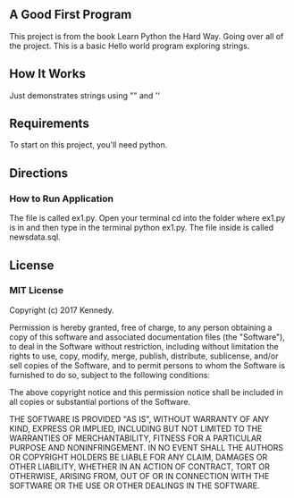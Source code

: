 ## A Good First Program

This project is from the book Learn Python the Hard Way. Going over all of the
project. This is a basic Hello world program exploring strings.

## How It Works

Just demonstrates strings using "" and ''

## Requirements

To start on this project, you'll need python.


## Directions

### How to Run Application

The file is called ex1.py. Open your terminal cd into the folder where ex1.py is in and then
type in the terminal python ex1.py.
The file inside is called newsdata.sql.

## License

### MIT License

Copyright (c) 2017 Kennedy.

Permission is hereby granted, free of charge, to any person obtaining a copy
of this software and associated documentation files (the "Software"), to deal
in the Software without restriction, including without limitation the rights
to use, copy, modify, merge, publish, distribute, sublicense, and/or sell
copies of the Software, and to permit persons to whom the Software is
furnished to do so, subject to the following conditions:

The above copyright notice and this permission notice shall be included in all
copies or substantial portions of the Software.

THE SOFTWARE IS PROVIDED "AS IS", WITHOUT WARRANTY OF ANY KIND, EXPRESS OR
IMPLIED, INCLUDING BUT NOT LIMITED TO THE WARRANTIES OF MERCHANTABILITY,
FITNESS FOR A PARTICULAR PURPOSE AND NONINFRINGEMENT. IN NO EVENT SHALL THE
AUTHORS OR COPYRIGHT HOLDERS BE LIABLE FOR ANY CLAIM, DAMAGES OR OTHER
LIABILITY, WHETHER IN AN ACTION OF CONTRACT, TORT OR OTHERWISE, ARISING FROM,
OUT OF OR IN CONNECTION WITH THE SOFTWARE OR THE USE OR OTHER DEALINGS IN THE
SOFTWARE.
